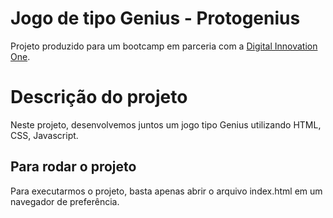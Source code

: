 # Jogo de tipo Genius - Protogenius

Projeto produzido para um bootcamp em parceria com a [Digital Innovation One](https://digitalinnovation.one).

# Descrição do projeto
Neste projeto, desenvolvemos juntos um jogo tipo Genius utilizando HTML, CSS, Javascript.

## Para rodar o projeto

Para executarmos o projeto, basta apenas abrir o arquivo index.html em um navegador de preferência.
